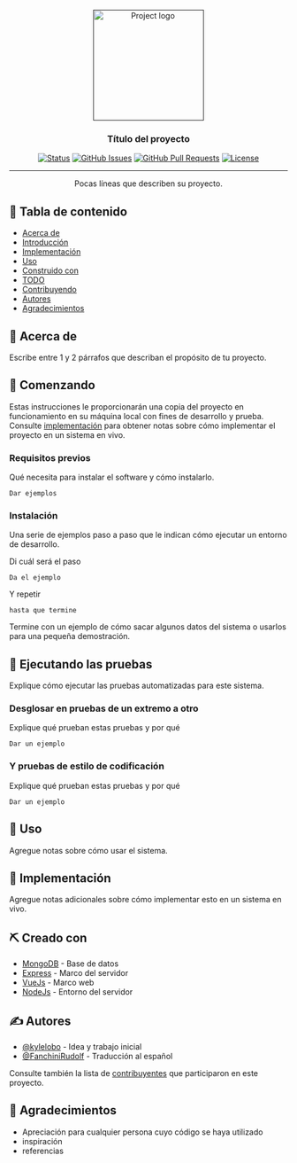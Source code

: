 <p align="center">
  <a href="" rel="noopener">
 <img width=200px height=200px src="https://i.imgur.com/6wj0hh6.jpg" alt="Project logo"></a>
</p>

<h3 align = "center"> Título del proyecto </h3>

<div align="center">

  [![Status](https://img.shields.io/badge/status-active-success.svg)]()
  [![GitHub Issues](https://img.shields.io/github/issues/kylelobo/The-Documentation-Compendium.svg)](https://github.com/kylelobo/The-Documentation-Compendium/issues)
  [![GitHub Pull Requests](https://img.shields.io/github/issues-pr/kylelobo/The-Documentation-Compendium.svg)](https://github.com/kylelobo/The-Documentation-Compendium/pulls)
  [![License](https://img.shields.io/badge/license-MIT-blue.svg)](/LICENSE)

</div>

---

<p align = "center"> Pocas líneas que describen su proyecto.
    <br>
</p>

## 📝 Tabla de contenido

- [Acerca de](#about)
- [Introducción](#Getting_started)
- [Implementación](#implementación)
- [Uso](#uso)
- [Construido con](#built_using)
- [TODO](../TODO.md)
- [Contribuyendo](../CONTRIBUTING.md)
- [Autores](#autores)
- [Agradecimientos](#reconocimiento)

## 🧐 Acerca de <a name = "about"> </a>

Escribe entre 1 y 2 párrafos que describan el propósito de tu proyecto.

## 🏁 Comenzando <a name = "getting_started"> </a>

Estas instrucciones le proporcionarán una copia del proyecto en funcionamiento en su máquina local con fines de desarrollo y prueba. Consulte [implementación](#implementación) para obtener notas sobre cómo implementar el proyecto en un sistema en vivo.

### Requisitos previos

Qué necesita para instalar el software y cómo instalarlo.

```
Dar ejemplos
```

### Instalación

Una serie de ejemplos paso a paso que le indican cómo ejecutar un entorno de desarrollo.

Di cuál será el paso

```
Da el ejemplo
```

Y repetir

```
hasta que termine
```

Termine con un ejemplo de cómo sacar algunos datos del sistema o usarlos para una pequeña demostración.

## 🔧 Ejecutando las pruebas <a name = "tests"> </a>

Explique cómo ejecutar las pruebas automatizadas para este sistema.

### Desglosar en pruebas de un extremo a otro

Explique qué prueban estas pruebas y por qué

```
Dar un ejemplo
```

### Y pruebas de estilo de codificación

Explique qué prueban estas pruebas y por qué

```
Dar un ejemplo
```

## 🎈 Uso <a name="usage"> </a>

Agregue notas sobre cómo usar el sistema.

## 🚀 Implementación <a name = "deployment"> </a>

Agregue notas adicionales sobre cómo implementar esto en un sistema en vivo.

## ⛏️ Creado con <a name = "built_using"> </a>

- [MongoDB](https://www.mongodb.com/) - Base de datos
- [Express](https://expressjs.com/) - Marco del servidor
- [VueJs](https://vuejs.org/) - Marco web
- [NodeJs](https://nodejs.org/en/) - Entorno del servidor

## ✍️ Autores <a name = "authors"> </a>

- [@kylelobo](https://github.com/kylelobo) - Idea y trabajo inicial
- [@FanchiniRudolf](https://github.com/FanchiniRudolf) - Traducción al español

Consulte también la lista de [contribuyentes](https://github.com/kylelobo/The-Documentation-Compendium/contributors) que participaron en este proyecto.

## 🎉 Agradecimientos <a name = "acknowledgement"> </a>

- Apreciación para cualquier persona cuyo código se haya utilizado
- inspiración
- referencias
